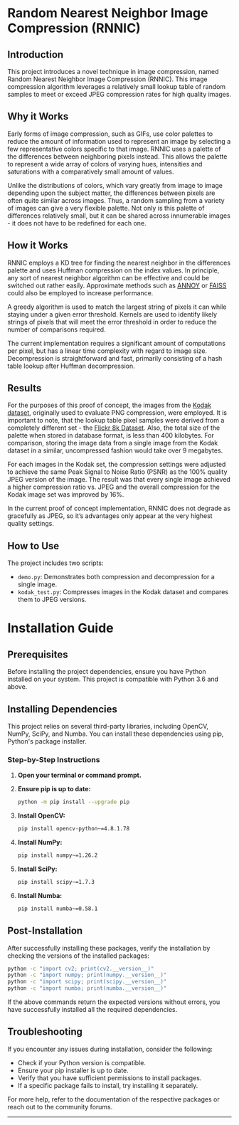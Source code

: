 # Random Nearest Neighbor Image Compression (RNNIC)

## Introduction
This project introduces a novel technique in image compression, named Random Nearest Neighbor Image Compression (RNNIC). This image compression algorithm leverages a relatively small lookup table of random samples to meet or exceed JPEG compression rates for high quality images.

## Why it Works
Early forms of image compression, such as GIFs, use color palettes to reduce the amount of information used to represent an image by selecting a few representative colors specific to that image. RNNIC uses a palette of the differences between neighboring pixels instead. This allows the palette to represent a wide array of colors of varying hues, intensities and saturations with a comparatively small amount of values.

Unlike the distributions of colors, which vary greatly from image to image depending upon the subject matter, the differences between pixels are often quite similar across images. Thus, a random sampling from a variety of images can give a very flexible palette. Not only is this palette of differences relatively small, but it can be shared across innumerable images - it does not have to be redefined for each one.


## How it Works
RNNIC employs a KD tree for finding the nearest neighbor in the differences palette and uses Huffman compression on the index values. In principle, any sort of nearest neighbor algorithm can be effective and could be switched out rather easily. Approximate methods such as [ANNOY](https://pypi.org/project/annoy/) or [FAISS](https://ai.meta.com/tools/faiss/) could also be employed to increase performance.

A greedy algorithm is used to match the largest string of pixels it can while staying under a given error threshold. Kernels are used to identify likely strings of pixels that will meet the error threshold in order to reduce the number of comparisons required.

The current implementation requires a significant amount of computations per pixel, but has a linear time complexity with regard to image size. Decompression is straightforward and fast, primarily consisting of a hash table lookup after Huffman decompression.

## Results
For the purposes of this proof of concept, the images from the [Kodak dataset](https://r0k.us/graphics/kodak/), originally used to evaluate PNG compression, were employed. It is important to note, that the lookup table pixel samples were derived from a completely different set - the [Flickr 8k Dataset](https://www.kaggle.com/datasets/adityajn105/flickr8k). Also, the total size of the palette when stored in database format, is less than 400 kilobytes. For comparison, storing the image data from a single image from the Kodak dataset in a similar, uncompressed fashion would take over 9 megabytes. 

For each images in the Kodak set, the compression settings were adjusted to achieve the same Peak Signal to Noise Ratio (PSNR) as the 100% quality JPEG version of the image. The result was that every single image achieved a higher compression ratio vs. JPEG and the overall compression for the Kodak image set was improved by 16%. 

In the current proof of concept implementation, RNNIC does not degrade as gracefully as JPEG, so it’s advantages only appear at the very highest quality settings.


## How to Use
The project includes two scripts:
- `demo.py`: Demonstrates both compression and decompression for a single image.
- `kodak_test.py`: Compresses images in the Kodak dataset and compares them to JPEG versions.


# Installation Guide

## Prerequisites
Before installing the project dependencies, ensure you have Python installed on your system. This project is compatible with Python 3.6 and above.

## Installing Dependencies
This project relies on several third-party libraries, including OpenCV, NumPy, SciPy, and Numba. You can install these dependencies using pip, Python's package installer.

### Step-by-Step Instructions

1. **Open your terminal or command prompt.**

2. **Ensure pip is up to date:**
   ```bash
   python -m pip install --upgrade pip
   ```

3. **Install OpenCV:**
   ```bash
   pip install opencv-python~=4.8.1.78
   ```

4. **Install NumPy:**
   ```bash
   pip install numpy~=1.26.2
   ```

5. **Install SciPy:**
   ```bash
   pip install scipy~=1.7.3
   ```

6. **Install Numba:**
   ```bash
   pip install numba~=0.58.1
   ```

## Post-Installation
After successfully installing these packages, verify the installation by checking the versions of the installed packages:

```bash
python -c "import cv2; print(cv2.__version__)"
python -c "import numpy; print(numpy.__version__)"
python -c "import scipy; print(scipy.__version__)"
python -c "import numba; print(numba.__version__)"
```

If the above commands return the expected versions without errors, you have successfully installed all the required dependencies.

## Troubleshooting
If you encounter any issues during installation, consider the following:
- Check if your Python version is compatible.
- Ensure your pip installer is up to date.
- Verify that you have sufficient permissions to install packages.
- If a specific package fails to install, try installing it separately.

For more help, refer to the documentation of the respective packages or reach out to the community forums.


---